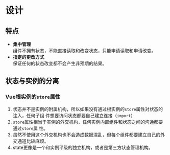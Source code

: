# 设计

## 特点
* **集中管理**  
    组件不拥有状态，不能直接读取和改变状态，只能申请读取和申请改变。
* **指定的更改方式**  
    保证任何的状态改变都不会产生非预期的结果。


## 状态与实例的分离
### Vue根实例的`store`属性
1. 状态并不是实例的附属机构，所以如果没有通过根实例的`store`属性对状态的注入，任何子组
件想要访问状态都要自己建立连接（`import`）
2. `store`属性相当于实例的外交机构，任何实例内部组件和状态之间的沟通都要通过`store`属
性。
3. 虽然不使用这个外交机构也不会造成数据混乱，但每个组件都要建立自己的外交通道比较麻烦。
4. state更像是一个和实例平级的独立机构，或者是第三方状态管理机构。
